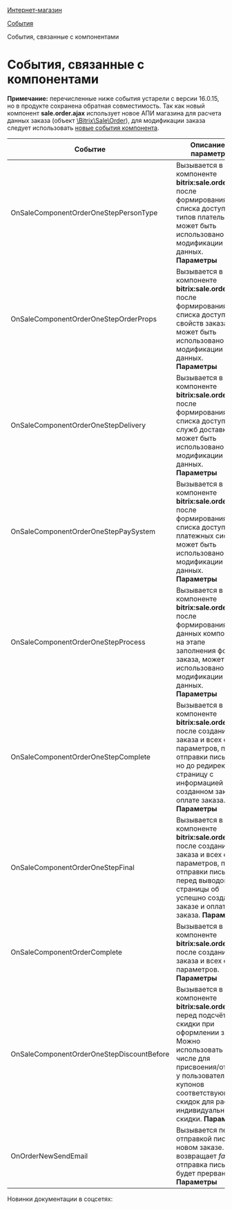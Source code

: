 [Интернет-магазин](/api_help/sale/index.php)

[События](/api_help/sale/events/index.php)

События, связанные с компонентами

События, связанные с компонентами
=================================

**Примечание:** перечисленные ниже события устарели с версии 16.0.15, но в продукте сохранена обратная совместимость. Так как новый компонент **sale.order.ajax** использует новое АПИ магазина для расчета данных заказа (объект [\Bitrix\Sale\Order](https://dev.1c-bitrix.ru/api_d7/bitrix/sale/order/index.php)), для модификации заказа следует использовать [новые события компонента](https://dev.1c-bitrix.ru/api_d7/bitrix/sale/events/event_sale_order_ajax.php).

| Событие | Описание и параметры | Метод | С версии |
| --- | --- | --- | --- |
| OnSaleComponentOrderOneStepPersonType | Вызывается в компоненте **bitrix:sale.order.ajax** после формирования списка доступных типов плательщика, может быть использовано для модификации данных.   **Параметры**  |  |  | | --- | --- | | *&arResult* | Массив arResult компонента | | *&arUserResult* | Массив arUserResult компонента, содержащий текущие выбранные пользовательские данные. | | *arParams* | Массив параметров компонента | |  | 11.0.0 |
| OnSaleComponentOrderOneStepOrderProps | Вызывается в компоненте **bitrix:sale.order.ajax** после формирования списка доступных свойств заказа, может быть использовано для модификации данных.   **Параметры**  |  |  | | --- | --- | | *&arResult* | Массив arResult компонента | | *&arUserResult* | Массив arUserResult компонента, содержащий текущие выбранные пользовательские данные | | *arParams* | Массив параметров компонента | |  | 11.0.0 |
| OnSaleComponentOrderOneStepDelivery | Вызывается в компоненте **bitrix:sale.order.ajax** после формирования списка доступных служб доставки, может быть использовано для модификации данных.   **Параметры**  |  |  | | --- | --- | | *&arResult* | Массив arResult компонента | | *&arUserResult* | Массив arUserResult компонента, содержащий текущие выбранные пользовательские данные | | *arParams* | Массив параметров компонента | |  | 11.0.0 |
| OnSaleComponentOrderOneStepPaySystem | Вызывается в компоненте **bitrix:sale.order.ajax** после формирования списка доступных платежных систем, может быть использовано для модификации данных.   **Параметры**  |  |  | | --- | --- | | *&arResult* | Массив arResult компонента | | *&arUserResult* | Массив arUserResult компонента, содержащий текущие выбранные пользовательские данные. | | *arParams* | Массив параметров компонента | |  | 11.0.0 |
| OnSaleComponentOrderOneStepProcess | Вызывается в компоненте **bitrix:sale.order.ajax** после формирования всех данных компонента на этапе заполнения формы заказа, может быть использовано для модификации данных.   **Параметры**  |  |  | | --- | --- | | *&arResult* | Массив arResult компонента | | *&arUserResult* | Массив arUserResult компонента, содержащий текущие выбранные пользовательские данные | | *arParams* | Массив параметров компонента | |  | 11.0.0 |
| OnSaleComponentOrderOneStepComplete | Вызывается в компоненте **bitrix:sale.order.ajax** после создания заказа и всех его параметров, после отправки письма, но до редиректа на страницу с информацией о созданном заказе и оплате заказа.   **Параметры**  |  |  | | --- | --- | | *ID* | Идентификатор заказа | | *arOrder* | Массив полей заказа | | *arParams* | Массив параметров компонента | | CSaleOrder::DoSaveOrder | 11.0.0 |
| OnSaleComponentOrderOneStepFinal | Вызывается в компоненте **bitrix:sale.order.ajax** после создания заказа и всех его параметров, после отправки письма, перед выводом страницы об успешно созданном заказе и оплате заказа.   **Параметры**  |  |  | | --- | --- | | *ID* | Идентификатор заказа | | *arOrder* | Массив полей заказа | | *arParams* | Массив параметров компонента | |  | 11.0.0 |
| OnSaleComponentOrderComplete | Вызывается в компоненте **bitrix:sale.order.full** после создания заказа и всех его параметров.   **Параметры**  |  |  | | --- | --- | | *ID* | Идентификатор заказа | | *arOrder* | Массив полей заказа | | *arParams* | Массив параметров компонента | |  | 8.0.0 |
| OnSaleComponentOrderOneStepDiscountBefore | Вызывается в компоненте **bitrix:sale.order.ajax** перед подсчётом скидки при оформлении заказа. Можно использовать в том числе для присвоения/отъёма у пользователя купонов соответствующих скидок для расчёта индивидуальной скидки.   **Параметры**  |  |  | | --- | --- | | *arResult* | Массив параметров заказа | | *arUserResult* | Массив параметров пользователя | | *arParams* | Массив параметров компонента | |  | 12.0.0 |
| OnOrderNewSendEmail | Вызывается перед отправкой письма о новом заказе. Если возвращает *false*, отправка письма будет прервана.   **Параметры**  |  |  | | --- | --- | | *ID* | ID заказа | | *eventName* | Тип события (может быть изменено) | | *arFields* | Массив полей письма (может быть изменено). | | CSaleOrder::DoSaveOrder | 11.0.0 |

Новинки документации в соцсетях: